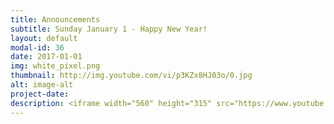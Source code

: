 ```yaml
---
title: Announcements
subtitle: Sunday January 1 - Happy New Year!
layout: default
modal-id: 36
date: 2017-01-01
img: white_pixel.png
thumbnail: http://img.youtube.com/vi/p3KZx8HJ03o/0.jpg
alt: image-alt
project-date:
description: <iframe width="560" height="315" src="https://www.youtube.com/embed/p3KZx8HJ03o" frameborder="0" allowfullscreen></iframe>
---
```

